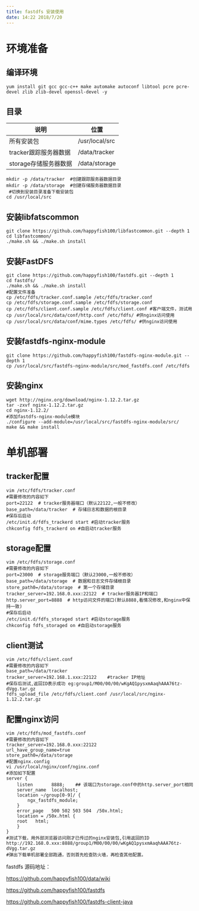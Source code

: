 ```yaml
---
title: fastdfs 安装使用
date: 14:22 2018/7/20
---
```


# 环境准备
## 编译环境
```shell
yum install git gcc gcc-c++ make automake autoconf libtool pcre pcre-devel zlib zlib-devel openssl-devel -y
```
## 目录
|说明|位置|
|-|-|
|所有安装包|/usr/local/src|
|tracker跟踪服务器数据|/data/tracker|
|storage存储服务器数据|/data/storage|
```shell
mkdir -p /data/tracker  #创建跟踪服务器数据目录
mkdir -p /data/storage  #创建存储服务器数据目录
 #切换到安装目录准备下载安装包
cd /usr/local/src 
```
## 安装libfatscommon
```shell
git clone https://github.com/happyfish100/libfastcommon.git --depth 1
cd libfastcommon/
./make.sh && ./make.sh install
```
## 安装FastDFS
```shell
git clone https://github.com/happyfish100/fastdfs.git --depth 1
cd fastdfs/
./make.sh && ./make.sh install
#配置文件准备
cp /etc/fdfs/tracker.conf.sample /etc/fdfs/tracker.conf
cp /etc/fdfs/storage.conf.sample /etc/fdfs/storage.conf
cp /etc/fdfs/client.conf.sample /etc/fdfs/client.conf #客户端文件，测试用
cp /usr/local/src/data/conf/http.conf /etc/fdfs/ #供nginx访问使用
cp /usr/local/src/data/conf/mime.types /etc/fdfs/ #供nginx访问使用
```
## 安装fastdfs-nginx-module
```shell
git clone https://github.com/happyfish100/fastdfs-nginx-module.git --depth 1
cp /usr/local/src/fastdfs-nginx-module/src/mod_fastdfs.conf /etc/fdfs
```
## 安装nginx
```shell
wget http://nginx.org/download/nginx-1.12.2.tar.gz
tar -zxvf nginx-1.12.2.tar.gz
cd nginx-1.12.2/
#添加fastdfs-nginx-module模块
./configure --add-module=/usr/local/src/fastdfs-nginx-module/src/
make && make install
```
# 单机部署
## tracker配置
```shell
vim /etc/fdfs/tracker.conf
#需要修改的内容如下
port=22122  # tracker服务器端口（默认22122,一般不修改）
base_path=/data/tracker  # 存储日志和数据的根目录
#保存后启动
/etc/init.d/fdfs_trackerd start #启动tracker服务
chkconfig fdfs_trackerd on #自启动tracker服务
```
## storage配置
```shell
vim /etc/fdfs/storage.conf
#需要修改的内容如下
port=23000  # storage服务端口（默认23000,一般不修改）
base_path=/data/storage  # 数据和日志文件存储根目录
store_path0=/data/storage  # 第一个存储目录
tracker_server=192.168.0.xxx:22122  # tracker服务器IP和端口
http.server_port=8888  # http访问文件的端口(默认8888,看情况修改,和nginx中保持一致)
#保存后启动
/etc/init.d/fdfs_storaged start #启动storage服务
chkconfig fdfs_storaged on #自启动storage服务
```
## client测试
```shell
vim /etc/fdfs/client.conf
#需要修改的内容如下
base_path=/data/tracker
tracker_server=192.168.1.xxx:22122    #tracker IP地址
#保存后测试,返回ID表示成功 eg:group1/M00/00/00/wKgAQ1pysxmAaqhAAA76tz-dVgg.tar.gz
fdfs_upload_file /etc/fdfs/client.conf /usr/local/src/nginx-1.12.2.tar.gz
```
## 配置nginx访问
```shell
vim /etc/fdfs/mod_fastdfs.conf
#需要修改的内容如下
tracker_server=192.168.0.xxx:22122
url_have_group_name=true
store_path0=/data/storage
#配置nginx.config
vi /usr/local/nginx/conf/nginx.conf
#添加如下配置
server {
    listen       8888;    ## 该端口为storage.conf中的http.server_port相同
    server_name  localhost;
    location ~/group[0-9]/ {
        ngx_fastdfs_module;
    }
    error_page   500 502 503 504  /50x.html;
    location = /50x.html {
    root   html;
    }
}
#测试下载，用外部浏览器访问刚才已传过的nginx安装包,引用返回的ID
http://192.168.0.xxx:8888/group1/M00/00/00/wKgAQ1pysxmAaqhAAA76tz-dVgg.tar.gz
#弹出下载单机部署全部跑通，否则首先检查防火墙，再检查其他配置。
```


fastdfs 源码地址： 

https://github.com/happyfish100/data/wiki

https://github.com/happyfish100/fastdfs

https://github.com/happyfish100/fastdfs-client-java

